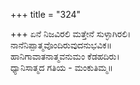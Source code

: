 +++
title = "324"

+++
ಏನೆ ನಿಜವಿರಲಿ ಮತ್ತೇನೆ ಸುಳ್ಳಾಗಿರಲಿ।  
ನಾನೆನಿಪ್ಪಾತ್ಮವೊಂದಿರುವುದನುಭವಿಕ॥  
ಹಾನಿಗಾವಾತನಾತ್ಮವನುಮಂ ಕೆಡಹದಿರು।  
ಧ್ಯಾನಿಸಾತ್ಮದ ಗತಿಯ - ಮಂಕುತಿಮ್ಮ॥  
